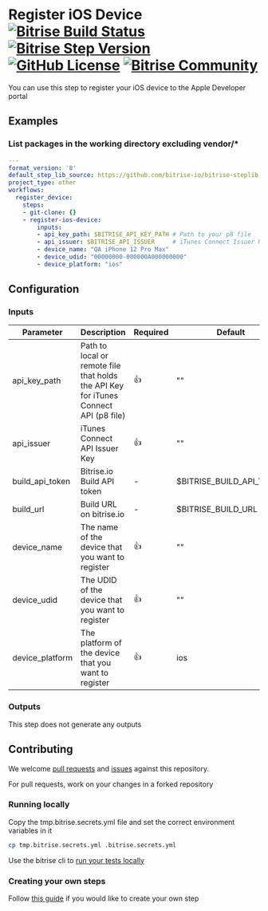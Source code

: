 # Register iOS Device [![Bitrise Build Status]()]() [![Bitrise Step Version](https://img.shields.io/badge/version-0.0.1-blue)](https://www.bitrise.io/integrations/steps/register-ios-device) [![GitHub License](https://img.shields.io/badge/license-MIT-lightgrey.svg)](https://raw.githubusercontent.com/bitrise-steplib/steps-go-list/master/LICENSE) [![Bitrise Community](https://img.shields.io/badge/community-Bitrise%20Discuss-lightgrey)](https://discuss.bitrise.io/)

You can use this step to register your iOS device to the Apple Developer portal

## Examples

### List packages in the working directory excluding vendor/*

```yml
---
format_version: '8'
default_step_lib_source: https://github.com/bitrise-io/bitrise-steplib.git
project_type: other
workflows:
  register_device:
    steps:
    - git-clone: {}
    - register-ios-device:
        inputs:
        - api_key_path: $BITRISE_API_KEY_PATH # Path to your p8 file
        - api_issuer: $BITRISE_API_ISSUER     # iTunes Connect Issuer Key
        - device_name: "QA iPhone 12 Pro Max"
        - device_udid: "00000000-000000A000000000"
        - device_platform: "ios"
```

## Configuration

### Inputs

| Parameter | Description | Required | Default |
| --- | --- | --- | --- |
| api_key_path | Path to local or remote file that holds the API Key for iTunes Connect API (p8 file) | 👍 | "" |
| api_issuer | iTunes Connect API Issuer Key | 👍 | "" |
| build_api_token | Bitrise.io Build API token | - | $BITRISE_BUILD_API_TOKEN |
| build_url | Build URL on bitrise.io | - | $BITRISE_BUILD_URL |
| device_name | The name of the device that you want to register | 👍 | "" |
| device_udid | The UDID of the device that you want to register | 👍 | "" |
| device_platform | The platform of the device that you want to register | 👍 | ios |

### Outputs

This step does not generate any outputs

## Contributing

We welcome [pull requests](https://github.com/birmacher/steps-register-ios-device/pulls) and [issues](https://github.com/birmacher/steps-register-ios-device/issues) against this repository. 

For pull requests, work on your changes in a forked repository

### Running locally

Copy the tmp.bitrise.secrets.yml file and set the correct environment variables in it
```sh
cp tmp.bitrise.secrets.yml .bitrise.secrets.yml
```

Use the bitrise cli to [run your tests locally](https://devcenter.bitrise.io/bitrise-cli/run-your-first-build/)

### Creating your own steps

Follow [this guide](https://devcenter.bitrise.io/contributors/create-your-own-step/) if you would like to create your own step

